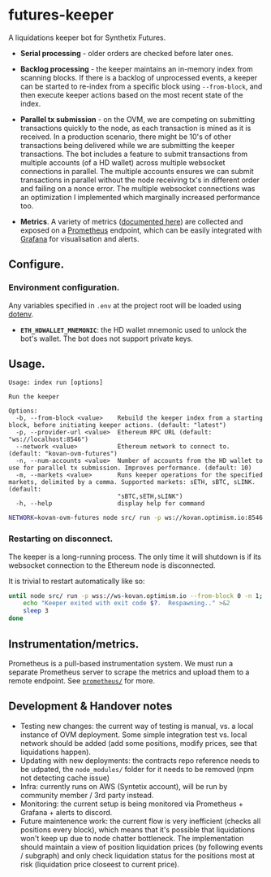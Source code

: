 # futures-keeper

A liquidations keeper bot for Synthetix Futures.

- **Serial processing** - older orders are checked before later ones.

- **Backlog processing** - the keeper maintains an in-memory index from scanning blocks. If there is a backlog of unprocessed events, a keeper can be started to re-index from a specific block using `--from-block`, and then execute keeper actions based on the most recent state of the index.

- **Parallel tx submission** - on the OVM, we are competing on submitting transactions quickly to the node, as each transaction is mined as it is received. In a production scenario, there might be 10's of other transactions being delivered while we are submitting the keeper transactions. The bot includes a feature to submit transactions from multiple accounts (of a HD wallet) across multiple websocket connections in parallel. The multiple accounts ensures we can submit transactions in parallel without the node receiving tx's in different order and failing on a nonce error. The multiple websocket connections was an optimization I implemented which marginally increased performance too.

- **Metrics**. A variety of metrics ([documented here](src/metrics.js)) are collected and exposed on a [Prometheus](https://prometheus.io/) endpoint, which can be easily integrated with [Grafana](https://grafana.com/) for visualisation and alerts.

## Configure.

### Environment configuration.

Any variables specified in `.env` at the project root will be loaded using [dotenv](https://www.npmjs.com/package/dotenv).

- **`ETH_HDWALLET_MNEMONIC`**: the HD wallet mnemonic used to unlock the bot's wallet. The bot does not support private keys.

## Usage.

```
Usage: index run [options]

Run the keeper

Options:
  -b, --from-block <value>    Rebuild the keeper index from a starting block, before initiating keeper actions. (default: "latest")
  -p, --provider-url <value>  Ethereum RPC URL (default: "ws://localhost:8546")
  --network <value>           Ethereum network to connect to. (default: "kovan-ovm-futures")
  -n, --num-accounts <value>  Number of accounts from the HD wallet to use for parallel tx submission. Improves performance. (default: 10)
  -m, --markets <value>       Runs keeper operations for the specified markets, delimited by a comma. Supported markets: sETH, sBTC, sLINK. (default:
                              "sBTC,sETH,sLINK")
  -h, --help                  display help for command
```

```sh
NETWORK=kovan-ovm-futures node src/ run -p ws://kovan.optimism.io:8546 --from-block 0 -n 1 --network kovan-ovm-futures
```

### Restarting on disconnect.

The keeper is a long-running process. The only time it will shutdown is if its websocket connection to the Ethereum node is disconnected.

It is trivial to restart automatically like so:

```sh
until node src/ run -p wss://ws-kovan.optimism.io --from-block 0 -n 1; do
    echo "Keeper exited with exit code $?.  Respawning.." >&2
    sleep 3
done
```

## Instrumentation/metrics.

Prometheus is a pull-based instrumentation system. We must run a separate Prometheus server to scrape the metrics and upload them to a remote endpoint. See [`prometheus/`](prometheus/) for more.

## Development & Handover notes

- Testing new changes: the current way of testing is manual, vs. a local instance of OVM deployment. Some simple integration test vs. local network should be added (add some positions, modify prices, see that liquidations happen).
- Updating with new deployments: the contracts repo reference needs to be udpated, the `node_modules/` folder for it needs to be removed (npm not detecting cache issue)
- Infra: currently runs on AWS (Syntetix account), will be run by community member / 3rd party instead.
- Monitoring: the current setup is being monitored via Prometheus + Grafana + alerts to discord.
- Future maintenence work: the current flow is very inefficient (checks all positions every block), which means that it's possible that liquidations won't keep up due to node chatter bottleneck. The implementation should maintain a view of position liquidation prices (by following events / subgraph) and only check liquidation status for the positions most at risk (liquidation price closeest to current price).
